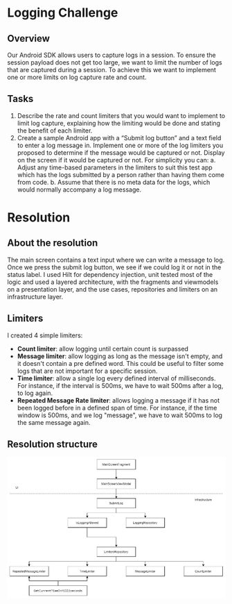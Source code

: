 # Logging Challenge

## Overview
Our Android SDK allows users to capture logs in a session. To ensure the session payload does not get too large, we want to limit the number of logs that are captured during a session. To achieve this we want to implement one or more limits on log capture rate and count.

## Tasks
1. Describe the rate and count limiters that you would want to implement to limit log capture, explaining how the limiting would be done and stating the benefit of each limiter.  
2. Create a sample Android app with a “Submit log button” and a text field to enter a log message in. Implement one or more of the log limiters you proposed to determine if the message would be captured or not. Display on the screen if it would be captured or not. For simplicity you can:
    a. Adjust any time-based parameters in the limiters to suit this test app which has the logs submitted by a person rather than having them come from code.
    b. Assume that there is no meta data for the logs, which would normally accompany a log message.
    
# Resolution

## About the resolution
The main screen contains a text input where we can write a message to log. Once we press the submit log button, we see if we could log it or not in the status label.
I used Hilt for dependency injection, unit tested most of the logic and used a layered architecture, with the fragments and viewmodels on a presentation layer, and the use cases, repositories and limiters on an infrastructure layer. 

## Limiters
I created 4 simple limiters: 

* **Count limiter**: allow logging until certain count is surpassed
* **Message limiter**: allow logging as long as the message isn't empty, and it doesn't contain a pre defined word. This could be useful to filter some logs that are not important for a specific session.
* **Time limiter**: allow a single log every defined interval of milliseconds. For instance, if the interval is 500ms, we have to wait 500ms after a log, to log again.
* **Repeated Message Rate limiter**: allows logging a message if it has not been logged before in a defined span of time. For instance, if the time window is 500ms, and we log "message", we have to wait 500ms to log the same message again.

## Resolution structure
![Project structure](https://github.com/priettt/LoggingChallenge/blob/master/Logging.jpg)
